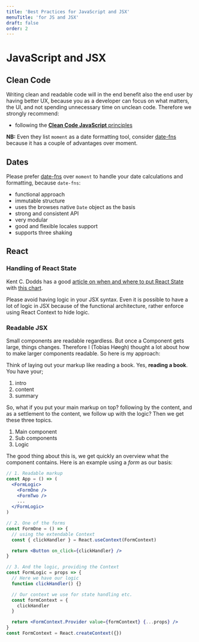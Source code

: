 ```yaml
---
title: 'Best Practices for JavaScript and JSX'
menuTitle: 'for JS and JSX'
draft: false
order: 2
---
```


# JavaScript and JSX

## Clean Code

Writing clean and readable code will in the end benefit also the end user by having better UX, because you as a developer can focus on what matters, the UI, and not spending unnecessary time on unclean code. Therefore we strongly recommend:

- following the [**Clean Code JavaScript** principles](https://github.com/ryanmcdermott/clean-code-javascript)

**NB:** Even they list `moment` as a date formatting tool, consider [date-fns](https://date-fns.org) because it has a couple of advantages over moment.

## Dates

Please prefer [date-fns](https://date-fns.org) over `moment` to handle your date calculations and formatting, because `date-fns`:

- functional approach
- immutable structure
- uses the browses native `Date` object as the basis
- strong and consistent API
- very modular
- good and flexible locales support
- supports three shaking

## React

### Handling of React State

Kent C. Dodds has a good [article on when and where to put React State](https://kentcdodds.com/blog/state-colocation-will-make-your-react-app-faster) with [this chart](https://kentcdodds.com/static/d2b50fdb8371e7ec209faacac5363111/35838/where-to-put-state.png 'This chart shows the when and where to put React State').

Please avoid having logic in your JSX syntax. Even it is possible to have a lot of logic in JSX because of the functional architecture, rather enforce using React Context to hide logic.

### Readable JSX

Small components are readable regardless. But once a Component gets large, things changes. Therefore I (Tobias Høegh) thought a lot about how to make larger components readable. So here is my approach:

Think of laying out your markup like reading a book. Yes, **reading a book**.
You have your;

1.  intro
2.  content
3.  summary

So, what if you put your main markup on top? following by the content, and as a settlement to the content, we follow up with the logic? Then we get these three topics.

1. Main component
2. Sub components
3. Logic

The good thing about this is, we get quickly an overview what the component contains. Here is an example using a _form_ as our basis:

```jsx
// 1. Readable markup
const App = () => (
  <FormLogic>
    <FormOne />
    <FormTwo />
    ...
  </FormLogic>
)

// 2. One of the forms
const FormOne = () => {
  // using the extendable Context
  const { clickHandler } = React.useContext(FormContext)

  return <Button on_click={clickHandler} />
}

// 3. And the logic, providing the Context
const FormLogic = props => {
  // Here we have our logic
  function clickHandler() {}

  // Our context we use for state handling etc.
  const formContext = {
    clickHandler
  }

  return <FormContext.Provider value={formContext} {...props} />
}
const FormContext = React.createContext({})
```
